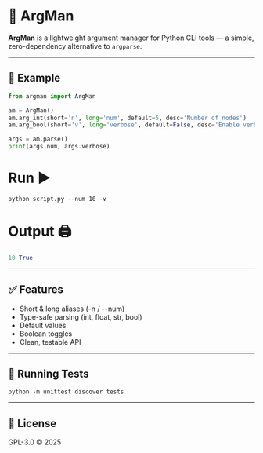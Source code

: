 # 🧩 ArgMan

**ArgMan** is a lightweight argument manager for Python CLI tools —
a simple, zero-dependency alternative to `argparse`.

---

## 🚀 Example

```python
from argman import ArgMan

am = ArgMan()
am.arg_int(short='n', long='num', default=5, desc='Number of nodes')
am.arg_bool(short='v', long='verbose', default=False, desc='Enable verbose output')

args = am.parse()
print(args.num, args.verbose)
```
# Run ▶️
```
python script.py --num 10 -v
```
# Output 🖨️
```python
10 True
```

---

## ✅ Features

- Short & long aliases (-n / --num)
- Type-safe parsing (int, float, str, bool)
- Default values
- Boolean toggles
- Clean, testable API

---

## 🧪 Running Tests
```
python -m unittest discover tests
```

---

## 📄 License
GPL-3.0 © 2025